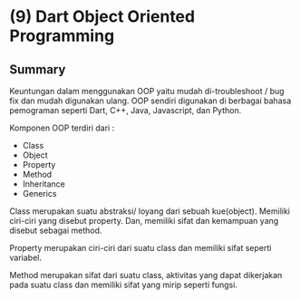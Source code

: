 
# (9) Dart Object Oriented Programming




## Summary

Keuntungan dalam menggunakan OOP yaitu mudah di-troubleshoot / bug fix dan mudah digunakan ulang. OOP sendiri digunakan di berbagai bahasa pemograman seperti Dart, C++, Java, Javascript, dan Python.

Komponen OOP terdiri dari :

* Class
* Object
* Property
* Method
* Inheritance
* Generics

Class merupakan suatu abstraksi/ loyang dari sebuah kue(object). Memiliki ciri-ciri yang disebut property. Dan, memiliki sifat dan kemampuan yang disebut sebagai method.

Property merupakan ciri-ciri dari suatu class dan memiliki sifat seperti variabel.

Method merupakan sifat dari suatu class, aktivitas yang dapat dikerjakan pada suatu class dan memiliki sifat yang mirip seperti fungsi.




